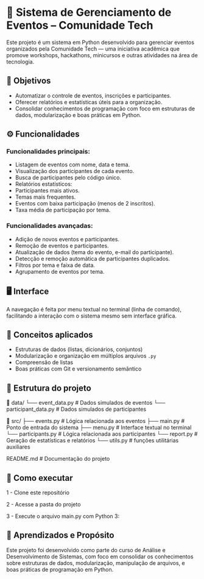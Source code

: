 # 📅 Sistema de Gerenciamento de Eventos – Comunidade Tech

Este projeto é um sistema em Python desenvolvido para gerenciar eventos organizados pela Comunidade Tech — uma iniciativa acadêmica que promove workshops, hackathons, minicursos e outras atividades na área de tecnologia.

## 🎯 Objetivos

- Automatizar o controle de eventos, inscrições e participantes.
- Oferecer relatórios e estatísticas úteis para a organização.
- Consolidar conhecimentos de programação com foco em estruturas de dados, modularização e boas práticas em Python.

## ⚙️ Funcionalidades

### Funcionalidades principais:
-  Listagem de eventos com nome, data e tema.
-  Visualização dos participantes de cada evento.
-  Busca de participantes pelo código único.
-  Relatórios estatísticos:
  - Participantes mais ativos.
  - Temas mais frequentes.
  - Eventos com baixa participação (menos de 2 inscritos).
  - Taxa média de participação por tema.

### Funcionalidades avançadas:
-  Adição de novos eventos e participantes.
-  Remoção de eventos e participantes.
-  Atualização de dados (tema do evento, e-mail do participante).
-  Detecção e remoção automática de participantes duplicados.
-  Filtros por tema e faixa de data.
-  Agrupamento de eventos por tema.

## 🖥️ Interface

A navegação é feita por menu textual no terminal (linha de comando), facilitando a interação com o sistema mesmo sem interface gráfica.

## 🧠 Conceitos aplicados

- Estruturas de dados (listas, dicionários, conjuntos)
- Modularização e organização em múltiplos arquivos `.py`
- Compreensão de listas
- Boas práticas com Git e versionamento semântico

## 📂 Estrutura do projeto

📁 data/
└── event_data.py           # Dados simulados de eventos
└── participant_data.py     # Dados simulados de participantes

📁 src/
├── events.py               # Lógica relacionada aos eventos
├── main.py                 # Ponto de entrada do sistema
├── menu.py                 # Interface textual no terminal
└── participants.py         # Lógica relacionada aos participantes
└── report.py               # Geração de estatísticas e relatórios 
└── utils.py                # funções utilitárias auxiliares

README.md                   # Documentação do projeto

## 🚀 Como executar

1 - Clone este repositório

2 - Acesse a pasta do projeto

3 - Execute o arquivo main.py com Python 3:

## 🧠 Aprendizados e Propósito

Este projeto foi desenvolvido como parte do curso de Análise e Desenvolvimento de Sistemas, com foco em consolidar os conhecimentos sobre estruturas de dados, modularização, manipulação de arquivos, e boas práticas de programação em Python.
